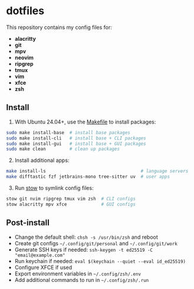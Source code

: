 # dotfiles

This repository contains my config files for:
- **alacritty**
- **git**
- **mpv**
- **neovim**
- **ripgrep**
- **tmux**
- **vim**
- **xfce**
- **zsh**

## Install
1. With Ubuntu 24.04+, use the [Makefile](./Makefile) to install packages:
```bash
sudo make install-base  # install base packages
sudo make install-cli   # install base + CLI packages
sudo make install-gui   # install base + GUI packages
sudo make clean         # clean up packages
```
2. Install additional apps:
```bash
make install-ls                                    # language servers
make difftastic fzf jetbrains-mono tree-sitter uv  # user apps
```
3. Run [stow](https://www.gnu.org/software/stow/) to symlink config files:
```bash
stow git nvim ripgrep tmux vim zsh  # CLI configs
stow alacritty mpv xfce             # GUI configs
```

## Post-install
- Change the default shell: `chsh -s /usr/bin/zsh` and reboot
- Create git configs `~/.config/git/personal` and `~/.config/git/work`
- Generate SSH keys if needed: `ssh-keygen -t ed25519 -C "email@example.com"`
- Run keychain if needed: `eval $(keychain --quiet --eval id_ed25519)`
- Configure XFCE if used
- Export environment variables in `~/.config/zsh/.env`
- Add additional commands to run in `~/.config/zsh/.run`
